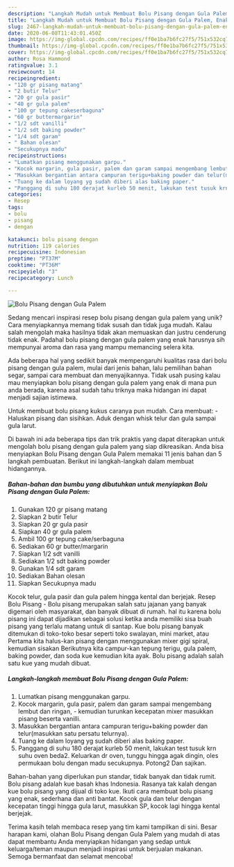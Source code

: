 ```yaml
---
description: "Langkah Mudah untuk Membuat Bolu Pisang dengan Gula Palem, Enak"
title: "Langkah Mudah untuk Membuat Bolu Pisang dengan Gula Palem, Enak"
slug: 2467-langkah-mudah-untuk-membuat-bolu-pisang-dengan-gula-palem-enak
date: 2020-06-08T11:43:01.450Z
image: https://img-global.cpcdn.com/recipes/ff0e1ba7b6fc27f5/751x532cq70/bolu-pisang-dengan-gula-palem-foto-resep-utama.jpg
thumbnail: https://img-global.cpcdn.com/recipes/ff0e1ba7b6fc27f5/751x532cq70/bolu-pisang-dengan-gula-palem-foto-resep-utama.jpg
cover: https://img-global.cpcdn.com/recipes/ff0e1ba7b6fc27f5/751x532cq70/bolu-pisang-dengan-gula-palem-foto-resep-utama.jpg
author: Rosa Hammond
ratingvalue: 3.1
reviewcount: 14
recipeingredient:
- "120 gr pisang matang"
- "2 butir Telur"
- "20 gr gula pasir"
- "40 gr gula palem"
- "100 gr tepung cakeserbaguna"
- "60 gr buttermargarin"
- "1/2 sdt vanilli"
- "1/2 sdt baking powder"
- "1/4 sdt garam"
- " Bahan olesan"
- "Secukupnya madu"
recipeinstructions:
- "Lumatkan pisang menggunakan garpu."
- "Kocok margarin, gula pasir, palem dan garam sampai mengembang lembut dan ringan, kemudian turunkan kecepatan mixer masukkan pisang beserta vanilli."
- "Masukkan bergantian antara campuran terigu+baking powder dan telur(masukkan satu persatu telurnya)."
- "Tuang ke dalam loyang yg sudah diberi alas baking paper."
- "Panggang di suhu 180 derajat kurleb 50 menit, lakukan test tusuk krn suhu oven beda2. Keluarkan dr oven, tunggu hingga agak dingin, oles permukaan bolu dengan madu secukupnya. Potong2 Dan sajikan."
categories:
- Resep
tags:
- bolu
- pisang
- dengan

katakunci: bolu pisang dengan 
nutrition: 119 calories
recipecuisine: Indonesian
preptime: "PT37M"
cooktime: "PT36M"
recipeyield: "3"
recipecategory: Lunch

---
```



![Bolu Pisang dengan Gula Palem](https://img-global.cpcdn.com/recipes/ff0e1ba7b6fc27f5/751x532cq70/bolu-pisang-dengan-gula-palem-foto-resep-utama.jpg)

Sedang mencari inspirasi resep bolu pisang dengan gula palem yang unik? Cara menyiapkannya memang tidak susah dan tidak juga mudah. Kalau salah mengolah maka hasilnya tidak akan memuaskan dan justru cenderung tidak enak. Padahal bolu pisang dengan gula palem yang enak harusnya sih mempunyai aroma dan rasa yang mampu memancing selera kita.

Ada beberapa hal yang sedikit banyak mempengaruhi kualitas rasa dari bolu pisang dengan gula palem, mulai dari jenis bahan, lalu pemilihan bahan segar, sampai cara membuat dan menyajikannya. Tidak usah pusing kalau mau menyiapkan bolu pisang dengan gula palem yang enak di mana pun anda berada, karena asal sudah tahu triknya maka hidangan ini dapat menjadi sajian istimewa.

Untuk membuat bolu pisang kukus caranya pun mudah. Cara membuat: - Haluskan pisang dan sisihkan. Aduk dengan whisk telur dan gula sampai gula larut.


Di bawah ini ada beberapa tips dan trik praktis yang dapat diterapkan untuk mengolah bolu pisang dengan gula palem yang siap dikreasikan. Anda bisa menyiapkan Bolu Pisang dengan Gula Palem memakai 11 jenis bahan dan 5 langkah pembuatan. Berikut ini langkah-langkah dalam membuat hidangannya.

<!--inarticleads1-->

##### Bahan-bahan dan bumbu yang dibutuhkan untuk menyiapkan Bolu Pisang dengan Gula Palem:

1. Gunakan 120 gr pisang matang
1. Siapkan 2 butir Telur
1. Siapkan 20 gr gula pasir
1. Siapkan 40 gr gula palem
1. Ambil 100 gr tepung cake/serbaguna
1. Sediakan 60 gr butter/margarin
1. Siapkan 1/2 sdt vanilli
1. Sediakan 1/2 sdt baking powder
1. Gunakan 1/4 sdt garam
1. Sediakan  Bahan olesan
1. Siapkan Secukupnya madu


Kocok telur, gula pasir dan gula palem hingga kental dan berjejak. Resep Bolu Pisang - Bolu pisang merupakan salah satu jajanan yang banyak digemari oleh masyarakat, dan banyak dibuat di rumah. hal itu karena bolu pisang ini dapat dijadikan sebagai solusi ketika anda memiliki sisa buah pisang yang terlalu matang untuk di santap. Kue bolu pisang banyak ditemukan di toko-toko besar seperti toko swalayan, mini market, atau Pertama kita halus-kan pisang dengan menggunakan mixer gigi spiral, kemudian sisakan Berikutnya kita campur-kan tepung terigu, gula palem, baking powder, dan soda kue kemudian kita ayak. Bolu pisang adalah salah satu kue yang mudah dibuat. 

<!--inarticleads2-->

##### Langkah-langkah membuat Bolu Pisang dengan Gula Palem:

1. Lumatkan pisang menggunakan garpu.
1. Kocok margarin, gula pasir, palem dan garam sampai mengembang lembut dan ringan, - kemudian turunkan kecepatan mixer masukkan pisang beserta vanilli.
1. Masukkan bergantian antara campuran terigu+baking powder dan telur(masukkan satu persatu telurnya).
1. Tuang ke dalam loyang yg sudah diberi alas baking paper.
1. Panggang di suhu 180 derajat kurleb 50 menit, lakukan test tusuk krn suhu oven beda2. Keluarkan dr oven, tunggu hingga agak dingin, oles permukaan bolu dengan madu secukupnya. Potong2 Dan sajikan.


Bahan-bahan yang diperlukan pun standar, tidak banyak dan tidak rumit. Bolu pisang adalah kue basah khas Indonesia. Rasanya tak kalah dengan kue bolu pisang yang dijual di toko kue. Ikuti cara membuat bolu pisang yang enak, sederhana dan anti bantat. Kocok gula dan telur dengan kecepatan tinggi hingga gula larut, masukkan SP, kocok lagi hingga kental berjejak. 

Terima kasih telah membaca resep yang tim kami tampilkan di sini. Besar harapan kami, olahan Bolu Pisang dengan Gula Palem yang mudah di atas dapat membantu Anda menyiapkan hidangan yang sedap untuk keluarga/teman maupun menjadi inspirasi untuk berjualan makanan. Semoga bermanfaat dan selamat mencoba!

